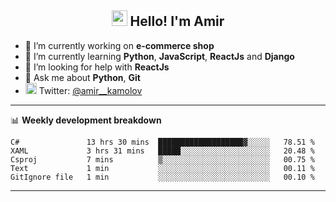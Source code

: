 <h2 align="center"><img src="https://media.giphy.com/media/hvRJCLFzcasrR4ia7z/giphy.gif" width="25px"> Hello! I'm Amir</h2>

- 🔭 I’m currently working on **e-commerce shop**
- 🌱 I’m currently learning **Python**, **JavaScript**, **ReactJs** and **Django**
- 🤔 I’m looking for help with **ReactJs**
- 💬 Ask me about **Python**, **Git**
- <img alt="Amir Kamolov | Twitter" width="18px" src="https://raw.githubusercontent.com/peterthehan/peterthehan/master/assets/twitter.svg" /> Twitter: [@amir__kamolov ](https://twitter.com/amir__kamolov)

---

📊 **Weekly development breakdown**
<!--START_SECTION:waka-->
```text
C#               13 hrs 30 mins  ███████████████████▓░░░░░   78.51 % 
XAML             3 hrs 31 mins   █████░░░░░░░░░░░░░░░░░░░░   20.48 % 
Csproj           7 mins          ▒░░░░░░░░░░░░░░░░░░░░░░░░   00.75 % 
Text             1 min           ░░░░░░░░░░░░░░░░░░░░░░░░░   00.11 % 
GitIgnore file   1 min           ░░░░░░░░░░░░░░░░░░░░░░░░░   00.10 % 
```
<!--END_SECTION:waka-->

---
